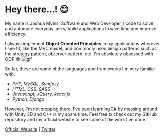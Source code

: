 # Hey there...! :blush:

My name is Joshua Myers, Software and Web Developer, I code to solve and automate everyday tasks, build applications to save time and improve efficiency.

I always implement __Object Oriented Principles__ in my applications wherever I see fit, like the MVC model, and commonly used design patterns such as the strategy pattern, observer pattern, etc. I'm absolutely obsessed with OOP :satisfied: ![gif](https://media.giphy.com/media/26tn33aiTi1jkl6H6/giphy.gif)

So far, these are some of the languages and frameworks I'm very familiar with.

- _PHP, MySQL, Symfony_
- _HTML, CSS, SASS_
- _Javascript, JQuery, React.js_
- _Python, Django_

However, I'm not stopping there, I've been learning C# by messing around with Unity 3D and C++ in my spare time. Feel free to check out my GitHub repository and my official website to see some of the work I've done.

[Official Website](https://www.joshuajosephmyers.com) | 
[Twitter](https://twitter.com/JJMyers_)